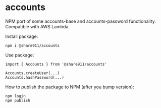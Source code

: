# accounts

NPM port of some accounts-base and accounts-password functionality.
Compatible with AWS Lambda.

Install package:

```
npm i @share911/accounts
```

Use package:

```
import { Accounts } from '@share911/accounts'

Accounts.createUser(...)
Accounts.hashPassword(...)
```

How to publish the package to NPM (after you bump version):

```
npm login
npm publish
```
